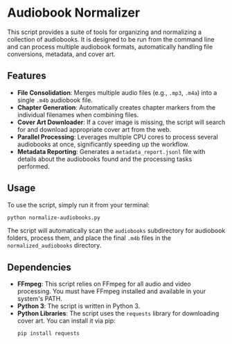 # Audiobook Normalizer

This script provides a suite of tools for organizing and normalizing a collection of audiobooks. It is designed to be run from the command line and can process multiple audiobook formats, automatically handling file conversions, metadata, and cover art.

## Features

- **File Consolidation**: Merges multiple audio files (e.g., `.mp3`, `.m4a`) into a single `.m4b` audiobook file.
- **Chapter Generation**: Automatically creates chapter markers from the individual filenames when combining files.
- **Cover Art Downloader**: If a cover image is missing, the script will search for and download appropriate cover art from the web.
- **Parallel Processing**: Leverages multiple CPU cores to process several audiobooks at once, significantly speeding up the workflow.
- **Metadata Reporting**: Generates a `metadata_report.jsonl` file with details about the audiobooks found and the processing tasks performed.

## Usage

To use the script, simply run it from your terminal:

```bash
python normalize-audiobooks.py
```

The script will automatically scan the `audiobooks` subdirectory for audiobook folders, process them, and place the final `.m4b` files in the `normalized_audiobooks` directory.

## Dependencies

- **FFmpeg**: This script relies on FFmpeg for all audio and video processing. You must have FFmpeg installed and available in your system's PATH.
- **Python 3**: The script is written in Python 3.
- **Python Libraries**: The script uses the `requests` library for downloading cover art. You can install it via pip:
  ```bash
  pip install requests
  ```
